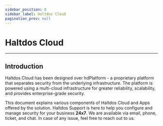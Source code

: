 ```yaml
---
sidebar_position: 0
sidebar_label: Haltdos Cloud
pagination_prev: null
---
```


# Haltdos Cloud

---

## Introduction

Haltdos Cloud has been designed over hdPlatform - a proprietary platform that separates security from the underlying infrastructure. The platform is powered using a multi-cloud infrastructure for greater reliability, scalability, and provides enterprise-grade security.

This document explains various components of Haltdos Cloud and Apps offered by the solution. Haltdos Support is here to help you configure and manage security for your business **24x7**. We are available via email, phone, ticket, and chat. In case of any issue, feel free to reach out to us.